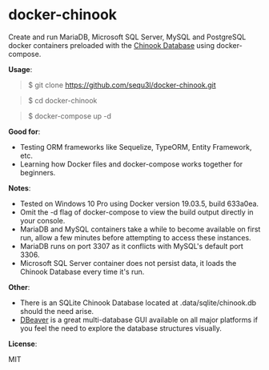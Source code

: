 # docker-chinook
Create and run MariaDB, Microsoft SQL Server, MySQL and PostgreSQL docker containers preloaded with the [Chinook Database](https://github.com/lerocha/chinook-database) using docker-compose.

**Usage**:

> $ git clone https://github.com/sequ3l/docker-chinook.git

> $ cd docker-chinook

> $ docker-compose up -d

**Good for**:

- Testing ORM frameworks like Sequelize, TypeORM, Entity Framework, etc.
- Learning how Docker files and docker-compose works together for beginners.

**Notes**:

- Tested on Windows 10 Pro using Docker version 19.03.5, build 633a0ea.
- Omit the -d flag of docker-compose to view the build output directly in your console.
- MariaDB and MySQL containers take a while to become available on first run, allow a few minutes before attempting to access these instances.
- MariaDB runs on port 3307 as it conflicts with MySQL's default port 3306.
- Microsoft SQL Server container does not persist data, it loads the Chinook Database every time it's run.

**Other**:

- There is an SQLite Chinook Database located at .data/sqlite/chinook.db should the need arise.
- [DBeaver](https://dbeaver.io/) is a great multi-database GUI available on all major platforms if you feel the need to explore the database structures visually.

**License**:

MIT